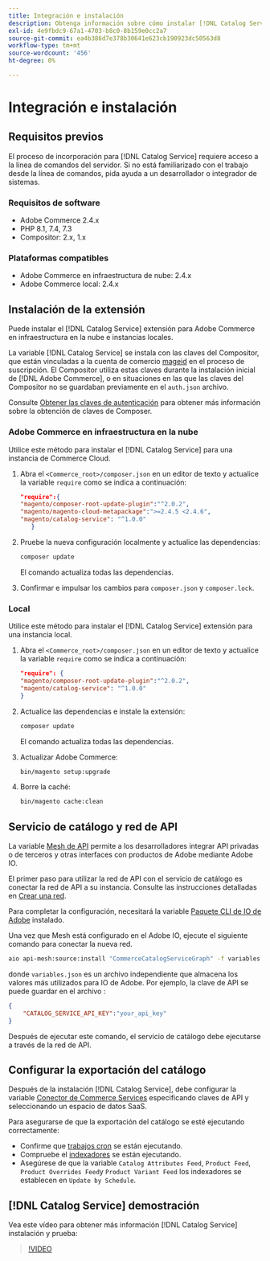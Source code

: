 ```yaml
---
title: Integración e instalación
description: Obtenga información sobre cómo instalar [!DNL Catalog Service]
exl-id: 4e9fbdc9-67a1-4703-b8c0-8b159e0cc2a7
source-git-commit: ea4b386d7e378b30641e623cb190923dc50563d8
workflow-type: tm+mt
source-wordcount: '456'
ht-degree: 0%

---
```


# Integración e instalación

## Requisitos previos

El proceso de incorporación para [!DNL Catalog Service] requiere acceso a la línea de comandos del servidor. Si no está familiarizado con el trabajo desde la línea de comandos, pida ayuda a un desarrollador o integrador de sistemas.

### Requisitos de software

- Adobe Commerce 2.4.x
- PHP 8.1, 7.4, 7.3
- Compositor: 2.x, 1.x

### Plataformas compatibles

- Adobe Commerce en infraestructura de nube: 2.4.x
- Adobe Commerce local: 2.4.x

## Instalación de la extensión

Puede instalar el [!DNL Catalog Service] extensión para Adobe Commerce en infraestructura en la nube e instancias locales.

La variable [!DNL Catalog Service] se instala con las claves del Compositor, que están vinculadas a la cuenta de comercio [mageid](https://developer.adobe.com/commerce/marketplace/guides/sellers/profile-personal/#field-descriptions) en el proceso de suscripción. El Compositor utiliza estas claves durante la instalación inicial de [!DNL Adobe Commerce], o en situaciones en las que las claves del Compositor no se guardaban previamente en el `auth.json` archivo.

Consulte [Obtener las claves de autenticación](https://devdocs.magento.com/guides/v2.4/install-gde/prereq/connect-auth.html) para obtener más información sobre la obtención de claves de Composer.

### Adobe Commerce en infraestructura en la nube

Utilice este método para instalar el [!DNL Catalog Service] para una instancia de Commerce Cloud.

1. Abra el `<Commerce_root>/composer.json` en un editor de texto y actualice la variable `require` como se indica a continuación:

   ```json
   "require":{
   "magento/composer-root-update-plugin":"^2.0.2",
   "magento/magento-cloud-metapackage":">=2.4.5 <2.4.6",
   "magento/catalog-service": "^1.0.0"
      }
   ```

1. Pruebe la nueva configuración localmente y actualice las dependencias:

   ```bash
   composer update
   ```

   El comando actualiza todas las dependencias.

1. Confirmar e impulsar los cambios para `composer.json` y `composer.lock`.

### Local

Utilice este método para instalar el [!DNL Catalog Service] extensión para una instancia local.

1. Abra el `<Commerce_root>/composer.json` en un editor de texto y actualice la variable `require` como se indica a continuación:

   ```json
   "require": {
   "magento/composer-root-update-plugin":"^2.0.2",
   "magento/catalog-service": "^1.0.0"
   }
   ```

1. Actualice las dependencias e instale la extensión:

   ```bash
   composer update
   ```

   El comando actualiza todas las dependencias.

1. Actualizar Adobe Commerce:

   ```bash
   bin/magento setup:upgrade
   ```

1. Borre la caché:

   ```bash
   bin/magento cache:clean
   ```

## Servicio de catálogo y red de API

La variable [Mesh de API](https://developer.adobe.com/graphql-mesh-gateway/gateway/overview/) permite a los desarrolladores integrar API privadas o de terceros y otras interfaces con productos de Adobe mediante Adobe IO.

El primer paso para utilizar la red de API con el servicio de catálogo es conectar la red de API a su instancia. Consulte las instrucciones detalladas en [Crear una red](https://developer.adobe.com/graphql-mesh-gateway/gateway/create-mesh/).

Para completar la configuración, necesitará la variable [Paquete CLI de IO de Adobe](https://developer.adobe.com/runtime/docs/guides/tools/cli_install/) instalado.

Una vez que Mesh está configurado en el Adobe IO, ejecute el siguiente comando para conectar la nueva red.

```bash
aio api-mesh:source:install "CommerceCatalogServiceGraph" -f variables.json
```

donde `variables.json` es un archivo independiente que almacena los valores más utilizados para IO de Adobe.
Por ejemplo, la clave de API se puede guardar en el archivo :

```json
{
    "CATALOG_SERVICE_API_KEY":"your_api_key"
}
```

Después de ejecutar este comando, el servicio de catálogo debe ejecutarse a través de la red de API.

## Configurar la exportación del catálogo

Después de la instalación [!DNL Catalog Service], debe configurar la variable [Conector de Commerce Services](../landing/saas.md) especificando claves de API y seleccionando un espacio de datos SaaS.

Para asegurarse de que la exportación del catálogo se esté ejecutando correctamente:

- Confirme que [trabajos cron](https://experienceleague.adobe.com/docs/commerce-operations/configuration-guide/cli/configure-cron-jobs.html) se están ejecutando.
- Compruebe el [indexadores](https://experienceleague.adobe.com/docs/commerce-operations/configuration-guide/cli/manage-indexers.html) se están ejecutando.
- Asegúrese de que la variable `Catalog Attributes Feed`, `Product Feed`, `Product Overrides Feed`y `Product Variant Feed` los indexadores se establecen en `Update by Schedule`.

## [!DNL Catalog Service] demostración

Vea este vídeo para obtener más información [!DNL Catalog Service] instalación y prueba:

>[!VIDEO](https://video.tv.adobe.com/v/3409390?quality=12&learn=on)
